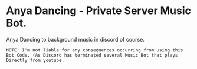 # Anya Dancing - Private Server Music Bot.
Anya Dancing to background music in discord of course.

`NOTE: I'm not liable for any consequences occurring from using this Bot Code. (As Discord has terminated several Music Bot that plays Directly from youtube.`
